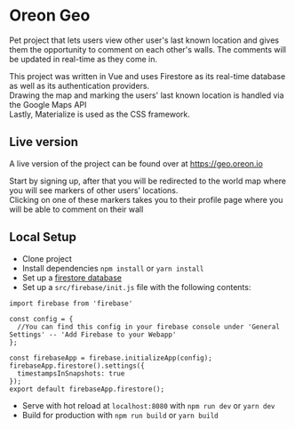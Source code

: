 # Oreon Geo

Pet project that lets users view other user's last known location and gives them the opportunity to comment on each other's walls.
The comments will be updated in real-time as they come in.

This project was written in Vue and uses Firestore as its real-time database as well as its authentication providers.   
Drawing the map and marking the users' last known location is handled via the Google Maps API  
Lastly, Materialize is used as the CSS framework.

## Live version

A live version of the project can be found over at https://geo.oreon.io

Start by signing up, after that you will be redirected to the world map where you will see markers of other users' locations.  
Clicking on one of these markers takes you to their profile page where you will be able to comment on their wall

## Local Setup

- Clone project
- Install dependencies `npm install` or `yarn install`
- Set up a [firestore database](https://firebase.google.com/docs/firestore/quickstart)
- Set up a `src/firebase/init.js` file with the following contents:
```
import firebase from 'firebase'

const config = {
  //You can find this config in your firebase console under 'General Settings' -- 'Add Firebase to your Webapp'
};

const firebaseApp = firebase.initializeApp(config);
firebaseApp.firestore().settings({
  timestampsInSnapshots: true
});
export default firebaseApp.firestore();
```
- Serve with hot reload at `localhost:8080` with `npm run dev` or `yarn dev`
- Build for production with `npm run build` or `yarn build`


